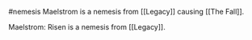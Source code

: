 #nemesis
Maelstrom is a nemesis from [[Legacy]] causing [[The Fall]].

Maelstrom: Risen is a nemesis from [[Legacy]].